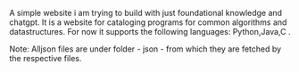 A simple website i am trying to build with just foundational knowledge and chatgpt. It is a website for cataloging programs for common algorithms and datastructures.
For now it supports the following languages: Python,Java,C .

Note: Alljson files are under folder - json - from which they are fetched by the respective files.
